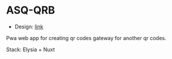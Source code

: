 # ASQ-QRB

- Design: [link](https://www.figma.com/design/EDAyhSC98EmXEpUjpPQe5L/Design-file?node-id=2404-360&m=dev&t=9IOthQPua4YNiK1L-1)

Pwa web app for creating qr codes gateway
for another qr codes.

Stack: Elysia + Nuxt